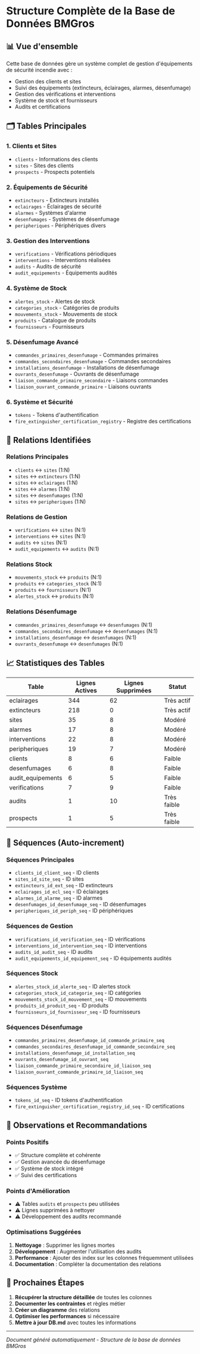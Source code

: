 # Structure Complète de la Base de Données BMGros

## 📊 Vue d'ensemble

Cette base de données gère un système complet de gestion d'équipements de sécurité incendie avec :
- Gestion des clients et sites
- Suivi des équipements (extincteurs, éclairages, alarmes, désenfumage)
- Gestion des vérifications et interventions
- Système de stock et fournisseurs
- Audits et certifications

## 🗂️ Tables Principales

### 1. **Clients et Sites**
- `clients` - Informations des clients
- `sites` - Sites des clients
- `prospects` - Prospects potentiels

### 2. **Équipements de Sécurité**
- `extincteurs` - Extincteurs installés
- `eclairages` - Éclairages de sécurité
- `alarmes` - Systèmes d'alarme
- `desenfumages` - Systèmes de désenfumage
- `peripheriques` - Périphériques divers

### 3. **Gestion des Interventions**
- `verifications` - Vérifications périodiques
- `interventions` - Interventions réalisées
- `audits` - Audits de sécurité
- `audit_equipements` - Équipements audités

### 4. **Système de Stock**
- `alertes_stock` - Alertes de stock
- `categories_stock` - Catégories de produits
- `mouvements_stock` - Mouvements de stock
- `produits` - Catalogue de produits
- `fournisseurs` - Fournisseurs

### 5. **Désenfumage Avancé**
- `commandes_primaires_desenfumage` - Commandes primaires
- `commandes_secondaires_desenfumage` - Commandes secondaires
- `installations_desenfumage` - Installations de désenfumage
- `ouvrants_desenfumage` - Ouvrants de désenfumage
- `liaison_commande_primaire_secondaire` - Liaisons commandes
- `liaison_ouvrant_commande_primaire` - Liaisons ouvrants

### 6. **Système et Sécurité**
- `tokens` - Tokens d'authentification
- `fire_extinguisher_certification_registry` - Registre des certifications

## 🔗 Relations Identifiées

### Relations Principales
- `clients` ↔ `sites` (1:N)
- `sites` ↔ `extincteurs` (1:N)
- `sites` ↔ `eclairages` (1:N)
- `sites` ↔ `alarmes` (1:N)
- `sites` ↔ `desenfumages` (1:N)
- `sites` ↔ `peripheriques` (1:N)

### Relations de Gestion
- `verifications` ↔ `sites` (N:1)
- `interventions` ↔ `sites` (N:1)
- `audits` ↔ `sites` (N:1)
- `audit_equipements` ↔ `audits` (N:1)

### Relations Stock
- `mouvements_stock` ↔ `produits` (N:1)
- `produits` ↔ `categories_stock` (N:1)
- `produits` ↔ `fournisseurs` (N:1)
- `alertes_stock` ↔ `produits` (N:1)

### Relations Désenfumage
- `commandes_primaires_desenfumage` ↔ `desenfumages` (N:1)
- `commandes_secondaires_desenfumage` ↔ `desenfumages` (N:1)
- `installations_desenfumage` ↔ `desenfumages` (N:1)
- `ouvrants_desenfumage` ↔ `desenfumages` (N:1)

## 📈 Statistiques des Tables

| Table | Lignes Actives | Lignes Supprimées | Statut |
|-------|----------------|-------------------|---------|
| eclairages | 344 | 62 | Très actif |
| extincteurs | 218 | 0 | Très actif |
| sites | 35 | 8 | Modéré |
| alarmes | 17 | 8 | Modéré |
| interventions | 22 | 8 | Modéré |
| peripheriques | 19 | 7 | Modéré |
| clients | 8 | 6 | Faible |
| desenfumages | 6 | 8 | Faible |
| audit_equipements | 6 | 5 | Faible |
| verifications | 7 | 9 | Faible |
| audits | 1 | 10 | Très faible |
| prospects | 1 | 5 | Très faible |

## 🔧 Séquences (Auto-increment)

### Séquences Principales
- `clients_id_client_seq` - ID clients
- `sites_id_site_seq` - ID sites
- `extincteurs_id_ext_seq` - ID extincteurs
- `eclairages_id_ecl_seq` - ID éclairages
- `alarmes_id_alarme_seq` - ID alarmes
- `desenfumages_id_desenfumage_seq` - ID désenfumages
- `peripheriques_id_periph_seq` - ID périphériques

### Séquences de Gestion
- `verifications_id_verification_seq` - ID vérifications
- `interventions_id_intervention_seq` - ID interventions
- `audits_id_audit_seq` - ID audits
- `audit_equipements_id_equipement_seq` - ID équipements audités

### Séquences Stock
- `alertes_stock_id_alerte_seq` - ID alertes stock
- `categories_stock_id_categorie_seq` - ID catégories
- `mouvements_stock_id_mouvement_seq` - ID mouvements
- `produits_id_produit_seq` - ID produits
- `fournisseurs_id_fournisseur_seq` - ID fournisseurs

### Séquences Désenfumage
- `commandes_primaires_desenfumage_id_commande_primaire_seq`
- `commandes_secondaires_desenfumage_id_commande_secondaire_seq`
- `installations_desenfumage_id_installation_seq`
- `ouvrants_desenfumage_id_ouvrant_seq`
- `liaison_commande_primaire_secondaire_id_liaison_seq`
- `liaison_ouvrant_commande_primaire_id_liaison_seq`

### Séquences Système
- `tokens_id_seq` - ID tokens d'authentification
- `fire_extinguisher_certification_registry_id_seq` - ID certifications

## 🎯 Observations et Recommandations

### Points Positifs
- ✅ Structure complète et cohérente
- ✅ Gestion avancée du désenfumage
- ✅ Système de stock intégré
- ✅ Suivi des certifications

### Points d'Amélioration
- ⚠️ Tables `audits` et `prospects` peu utilisées
- ⚠️ Lignes supprimées à nettoyer
- ⚠️ Développement des audits recommandé

### Optimisations Suggérées
1. **Nettoyage** : Supprimer les lignes mortes
2. **Développement** : Augmenter l'utilisation des audits
3. **Performance** : Ajouter des index sur les colonnes fréquemment utilisées
4. **Documentation** : Compléter la documentation des relations

## 📝 Prochaines Étapes

1. **Récupérer la structure détaillée** de toutes les colonnes
2. **Documenter les contraintes** et règles métier
3. **Créer un diagramme** des relations
4. **Optimiser les performances** si nécessaire
5. **Mettre à jour DB.md** avec toutes les informations

---

*Document généré automatiquement - Structure de la base de données BMGros* 